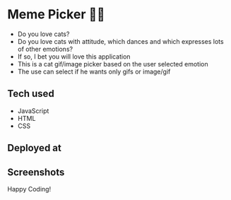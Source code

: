 # Meme Picker 🥳🚀

- Do you love cats?
- Do you love cats with attitude, which dances and which expresses lots of other emotions?
- If so, I bet you will love this application
- This is a cat gif/image picker based on the user selected emotion
- The use can select if he wants only gifs or image/gif

## Tech used

- JavaScript
- HTML
- CSS

## Deployed at

## Screenshots



Happy Coding!
